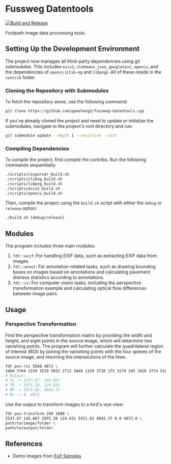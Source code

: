 # Fussweg Datentools

[![Build and Release](https://github.com/ppmzhang2/fussweg-datentools.cpp/actions/workflows/build.yml/badge.svg)](https://github.com/ppmzhang2/fussweg-datentools.cpp/actions/workflows/build.yml)

Footpath image data processing tools.

## Setting Up the Development Environment

The project now manages all third-party dependencies using git submodules. This
includes `exiv2`, `nlohmann_json`, `googletest`, `opencv`, and the dependencies
of `opencv` (`zlib-ng` and `libpng`). All of these reside in the `contrib` folder.

### Cloning the Repository with Submodules

To fetch the repository alone, use the following command:

```bash
git clone https://github.com/ppmzhang2/fussweg-datentools.cpp
```

If you've already cloned the project and need to update or initialize the
submodules, navigate to the project's root directory and run:

```bash
git submodule update --depth 1 --recursive --init
```

### Compiling Dependencies

To compile the project, first compile the contribs. Run the following commands
sequentially:

```bash
./scripts/csvparser_build.sh
./scripts/zlibng_build.sh
./scripts/libpng_build.sh
./scripts/exiv2_build.sh
./scripts/opencv_build.sh
```

Then, compile the project using the `build.sh` script with either the `debug`
or `release` option:

```bash
./build.sh [debug|release]
```

## Modules

The program includes three main modules:

1. `fdt::exif`: For handling EXIF data, such as extracting EXIF data from images.
2. `fdt::annot`: For annotation-related tasks, such as drawing bounding boxes on
  images based on annotations and calculating pavement distress statistics
  according to annotations.
3. `fdt::cv`: For computer vision tasks, including the perspective transformation
  example and calculating optical flow differences between image pairs.

## Usage

### Perspective Transformation

Find the perspective transformation matrix by providing the width and height,
and eight points in the source image, which will determine two vanishing
points. The program will further calculate the quadrilateral region of interest
(ROI) by joining the vanishing points with the four apexes of the source image,
and returning the intersections of the lines.

```bash
fdt pov-roi 5568 4872 \
1404 3764 2159 1519 5033 2712 3849 1159 3710 275 3279 295 1026 3774 5187 3710
# Output:
# TL -> 2537.67, 145.667
# TR -> 2975.28, 124.631
# BR -> 5551.82, 4842.37
# BL -> 0, 4872
```

Use the output to transform images to a bird's-eye view:

```bash
fdt pov-transform 200 1600 \
2537.67 145.667 2975.28 124.631 5551.82 4842.37 0.0 4872.0 \
path/to/image/folder \
path/to/output/folder
```

## References

- Demo images from [Exif Samples](https://github.com/ianare/exif-samples)
